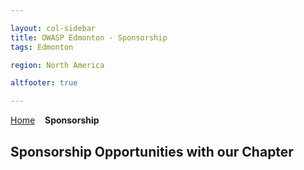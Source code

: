 ```yaml
---

layout: col-sidebar
title: OWASP Edmonton - Sponsorship
tags: Edmonton

region: North America

altfooter: true

---
```


[Home](index.md)
&nbsp;&nbsp;&nbsp;<strong>Sponsorship</strong>

## Sponsorship Opportunities with our Chapter ##
